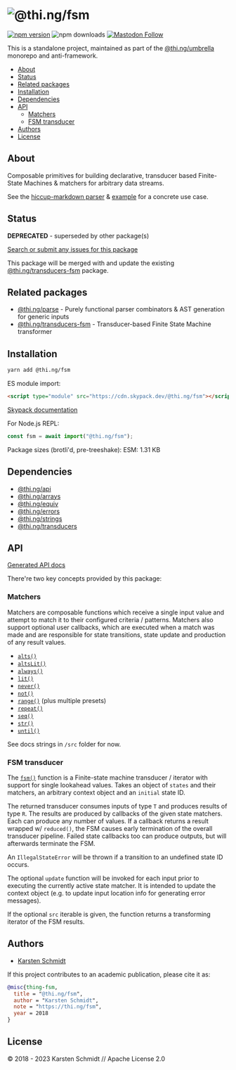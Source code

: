 <!-- This file is generated - DO NOT EDIT! -->
<!-- Please see: https://github.com/thi-ng/umbrella/blob/develop/CONTRIBUTING.md#changes-to-readme-files -->

# ![@thi.ng/fsm](https://media.thi.ng/umbrella/banners-20230807/thing-fsm.svg?44fc664d)

[![npm version](https://img.shields.io/npm/v/@thi.ng/fsm.svg)](https://www.npmjs.com/package/@thi.ng/fsm)
![npm downloads](https://img.shields.io/npm/dm/@thi.ng/fsm.svg)
[![Mastodon Follow](https://img.shields.io/mastodon/follow/109331703950160316?domain=https%3A%2F%2Fmastodon.thi.ng&style=social)](https://mastodon.thi.ng/@toxi)

This is a standalone project, maintained as part of the
[@thi.ng/umbrella](https://github.com/thi-ng/umbrella/) monorepo and
anti-framework.

- [About](#about)
- [Status](#status)
- [Related packages](#related-packages)
- [Installation](#installation)
- [Dependencies](#dependencies)
- [API](#api)
  - [Matchers](#matchers)
  - [FSM transducer](#fsm-transducer)
- [Authors](#authors)
- [License](#license)

## About

Composable primitives for building declarative, transducer based Finite-State Machines & matchers for arbitrary data streams.

See the [hiccup-markdown
parser](https://github.com/thi-ng/umbrella/tree/develop/packages/hiccup-markdown/src/parser.ts)
& [example](https://demo.thi.ng/umbrella/markdown/) for a concrete use
case.

## Status

**DEPRECATED** - superseded by other package(s)

[Search or submit any issues for this package](https://github.com/thi-ng/umbrella/issues?q=%5Bfsm%5D+in%3Atitle)

This package will be merged with and update the existing
[@thi.ng/transducers-fsm](https://github.com/thi-ng/umbrella/tree/develop/packages/transducers-fsm)
package.

## Related packages

- [@thi.ng/parse](https://github.com/thi-ng/umbrella/tree/develop/packages/parse) - Purely functional parser combinators & AST generation for generic inputs
- [@thi.ng/transducers-fsm](https://github.com/thi-ng/umbrella/tree/develop/packages/transducers-fsm) - Transducer-based Finite State Machine transformer

## Installation

```bash
yarn add @thi.ng/fsm
```

ES module import:

```html
<script type="module" src="https://cdn.skypack.dev/@thi.ng/fsm"></script>
```

[Skypack documentation](https://docs.skypack.dev/)

For Node.js REPL:

```js
const fsm = await import("@thi.ng/fsm");
```

Package sizes (brotli'd, pre-treeshake): ESM: 1.31 KB

## Dependencies

- [@thi.ng/api](https://github.com/thi-ng/umbrella/tree/develop/packages/api)
- [@thi.ng/arrays](https://github.com/thi-ng/umbrella/tree/develop/packages/arrays)
- [@thi.ng/equiv](https://github.com/thi-ng/umbrella/tree/develop/packages/equiv)
- [@thi.ng/errors](https://github.com/thi-ng/umbrella/tree/develop/packages/errors)
- [@thi.ng/strings](https://github.com/thi-ng/umbrella/tree/develop/packages/strings)
- [@thi.ng/transducers](https://github.com/thi-ng/umbrella/tree/develop/packages/transducers)

## API

[Generated API docs](https://docs.thi.ng/umbrella/fsm/)

There're two key concepts provided by this package:

### Matchers

Matchers are composable functions which receive a single input value and
attempt to match it to their configured criteria / patterns. Matchers
also support optional user callbacks, which are executed when a match
was made and are responsible for state transitions, state update and
production of any result values.

- [`alts()`](https://github.com/thi-ng/umbrella/tree/develop/packages/fsm/src/alts.ts)
- [`altsLit()`](https://github.com/thi-ng/umbrella/tree/develop/packages/fsm/src/alts-lit.ts)
- [`always()`](https://github.com/thi-ng/umbrella/tree/develop/packages/fsm/src/always.ts)
- [`lit()`](https://github.com/thi-ng/umbrella/tree/develop/packages/fsm/src/lit.ts)
- [`never()`](https://github.com/thi-ng/umbrella/tree/develop/packages/fsm/src/never.ts)
- [`not()`](https://github.com/thi-ng/umbrella/tree/develop/packages/fsm/src/not.ts)
- [`range()`](https://github.com/thi-ng/umbrella/tree/develop/packages/fsm/src/range.ts) (plus multiple presets)
- [`repeat()`](https://github.com/thi-ng/umbrella/tree/develop/packages/fsm/src/repeat.ts)
- [`seq()`](https://github.com/thi-ng/umbrella/tree/develop/packages/fsm/src/seq.ts)
- [`str()`](https://github.com/thi-ng/umbrella/tree/develop/packages/fsm/src/str.ts)
- [`until()`](https://github.com/thi-ng/umbrella/tree/develop/packages/fsm/src/until.ts)

See docs strings in `/src` folder for now.

### FSM transducer

The
[`fsm()`](https://github.com/thi-ng/umbrella/tree/develop/packages/fsm/src/fsm.ts)
function is a Finite-state machine transducer / iterator with support
for single lookahead values. Takes an object of `states` and their
matchers, an arbitrary context object and an `initial` state ID.

The returned transducer consumes inputs of type `T` and produces results
of type `R`. The results are produced by callbacks of the given state
matchers. Each can produce any number of values. If a callback returns a
result wrapped w/ `reduced()`, the FSM causes early termination of the
overall transducer pipeline. Failed state callbacks too can produce
outputs, but will afterwards terminate the FSM.

An `IllegalStateError` will be thrown if a transition to an undefined
state ID occurs.

The optional `update` function will be invoked for each input prior to
executing the currently active state matcher. It is intended to update
the context object (e.g. to update input location info for generating
error messages).

If the optional `src` iterable is given, the function returns a
transforming iterator of the FSM results.

## Authors

- [Karsten Schmidt](https://thi.ng)

If this project contributes to an academic publication, please cite it as:

```bibtex
@misc{thing-fsm,
  title = "@thi.ng/fsm",
  author = "Karsten Schmidt",
  note = "https://thi.ng/fsm",
  year = 2018
}
```

## License

&copy; 2018 - 2023 Karsten Schmidt // Apache License 2.0
